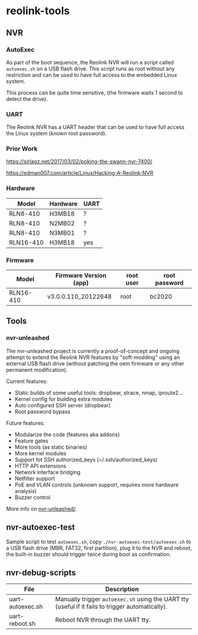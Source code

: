 # reolink-tools

## NVR

### AutoExec

As part of the boot sequence, the Reolink NVR will run a script called `autoexec.sh` on a USB flash drive. This script runs as root without any restriction and can be used to have full access to the embedded Linux system.

This process can be quite time sensitive, (the firmware waits 1 second to detect the drive).

### UART

The Reolink NVR has a UART header that can be used to have full access the Linux system (known root password).

### Prior Work

https://sirlagz.net/2017/03/02/poking-the-swann-nvr-7400/

https://edman007.com/article/Linux/Hacking-A-Reolink-NVR

### Hardware

Model | Hardware | UART
----- | -------- | ----
RLN8-410 | H3MB18 | ?
RLN8-410 | N2MB02 | ?
RLN8-410 | N3MB01 | ?
RLN16-410 | H3MB18 | yes

### Firmware

Model  | Firmware Version (app) | root user | root password
------ | ---------------------- | --------- | -------------
RLN16-410 | v3.0.0.110_20122648 | root | bc2020

## Tools

### nvr-unleashed

The nvr-unleashed project is currently a proof-of-concept and ongoing attempt to extend the Reolink NVR features by "soft-modding" using an external USB flash drive (without patching the oem firmware or any other permanent modification).

Current features:

* Static builds of some useful tools: dropbear, strace, nmap, iproute2...
* Kernel config for building extra modules
* Auto configured SSH server (dropbear)
* Root password bypass

Future features:

* Modularize the code (features aka addons)
* Feature gates
* More tools (as static binaries)
* More kernel modules
* Support fot SSH authorized_keys (~/.ssh/authorized_keys)
* HTTP API extensions
* Network interface bridging
* Netfilter support
* PoE and VLAN controls (unknown support, requires more hardware analysis)
* Buzzer control

More info on [nvr-unleashed/](nvr-unleashed/).

## nvr-autoexec-test

Sample script to test `autoexec.sh`, copy `./nvr-autoexec-test/autoexec.sh` to a USB flash drive (MBR, FAT32, first partition), plug it to the NVR and reboot, the built-in buzzer should trigger twice during boot as confirmation.

## nvr-debug-scripts

File | Description
---- | -----------
uart-autoexec.sh | Manually trigger `autoexec.sh` using the UART tty (useful if it fails to trigger automatically).
uart-reboot.sh | Reboot NVR through the UART tty.
